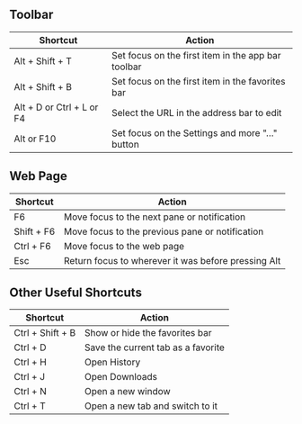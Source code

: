 ## Toolbar

| Shortcut | Action |
| -------- | ------ |
| Alt + Shift + T | Set focus on the first item in the app bar toolbar |
| Alt + Shift + B | Set focus on the first item in the favorites bar |
| Alt + D or Ctrl + L or F4 | Select the URL in the address bar to edit |
| Alt or F10 | Set focus on the Settings and more "…" button |

## Web Page

| Shortcut | Action |
| -------- | ------ |
| F6 | Move focus to the next pane or notification |
| Shift + F6 | Move focus to the previous pane or notification |
| Ctrl + F6 | Move focus to the web page |
| Esc | Return focus to wherever it was before pressing Alt |

## Other Useful Shortcuts

| Shortcut | Action |
| -------- | ------ |
| Ctrl + Shift + B | Show or hide the favorites bar |
| Ctrl + D | Save the current tab as a favorite |
| Ctrl + H | Open History |
| Ctrl + J | Open Downloads |
| Ctrl + N | Open a new window |
| Ctrl + T | Open a new tab and switch to it |
